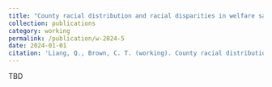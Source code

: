 ```yaml
---
title: "County racial distribution and racial disparities in welfare sanctions: Exploring group threat and contact theories in California's TANF system."
collection: publications
category: working
permalink: /publication/w-2024-5
date: 2024-01-01
citation: 'Liang, Q., Brown, C. T. (working). County racial distribution and racial disparities in welfare sanctions: Exploring group threat and contact theories in California's TANF system.'
---
```


TBD
